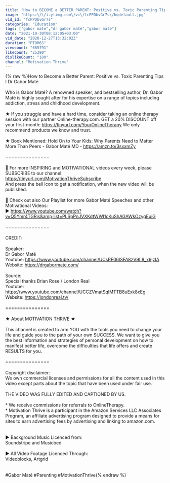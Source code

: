 ```yaml
---
title: "How to BECOME a BETTER PARENT: Positive vs. Toxic Parenting Tips I Dr Gabor Maté"
image: "https:\/\/i.ytimg.com\/vi\/fcPPDbvGr7s\/hqdefault.jpg"
vid_id: "fcPPDbvGr7s"
categories: "Education"
tags: ["gabor mate","dr gabor mate","gabor maté"]
date: "2021-10-30T08:12:05+03:00"
vid_date: "2020-12-27T13:32:02Z"
duration: "PT9M6S"
viewcount: "685791"
likeCount: "25380"
dislikeCount: "180"
channel: "Motivation Thrive"
---
```

{% raw %}How to Become a Better Parent: Positive vs. Toxic Parenting Tips I Dr Gabor Maté<br /><br />Who is Gabor Maté? A renowned speaker, and bestselling author, Dr. Gabor Maté is highly sought after for his expertise on a range of topics including addiction, stress and childhood development.<br /><br />★ If you struggle and have a hard time, consider taking an online therapy session with our partner Online-therapy.com. GET a 20% DISCOUNT off your first-month: <a rel="nofollow" target="blank" href="https://tinyurl.com/YourOnlineTherapy">https://tinyurl.com/YourOnlineTherapy</a> We only recommend products we know and trust. <br /><br />★ Book Mentioned: Hold On to Your Kids: Why Parents Need to Matter More Than Peers - Gabor Maté MD - <a rel="nofollow" target="blank" href="https://amzn.to/3sxxmZy">https://amzn.to/3sxxmZy</a><br /><br />===============<br /><br />🔔 For more INSPIRING and MOTIVATIONAL videos every week, please SUBSCRIBE to our channel:<br /><a rel="nofollow" target="blank" href="https://tinyurl.com/MotivationThriveSubscribe">https://tinyurl.com/MotivationThriveSubscribe</a><br />And press the bell icon to get a notification, when the new video will be published.<br /><br />🎥 Check out also Our Playlist for more Gabor Maté Speeches and other Motivational Videos: <br />► <a rel="nofollow" target="blank" href="https://www.youtube.com/watch?v=Q5Ymr4TGRis&amp;list=PLSpPnJVXKdtWWI1cKuShAGAWkOzygEuiG">https://www.youtube.com/watch?v=Q5Ymr4TGRis&amp;list=PLSpPnJVXKdtWWI1cKuShAGAWkOzygEuiG</a><br /><br />===============<br /><br />CREDIT:<br /><br />Speaker:<br />Dr Gabor Maté<br />Youtube: <a rel="nofollow" target="blank" href="https://www.youtube.com/channel/UCsRF06lSFA8zV9L8_x9jzIA">https://www.youtube.com/channel/UCsRF06lSFA8zV9L8_x9jzIA</a><br />Website: <a rel="nofollow" target="blank" href="https://drgabormate.com/">https://drgabormate.com/</a><br /><br />Source:<br />Special thanks Brian Rose / London Real<br />Youtube: <a rel="nofollow" target="blank" href="https://www.youtube.com/channel/UCCZVmatSqIMTTB8uExk8xEg">https://www.youtube.com/channel/UCCZVmatSqIMTTB8uExk8xEg</a><br />Website: <a rel="nofollow" target="blank" href="https://londonreal.tv/">https://londonreal.tv/</a> <br /><br />=============== <br /><br />★ About MOTIVATION THRIVE ★ <br /><br />This channel is created to arm YOU with the tools you need to change your life and guide you to the path of your own SUCCESS. We want to give you the best information and strategies of personal development on how to manifest better life, overcome the difficulties that life offers and create RESULTS for you. <br /><br />===============<br /><br />Copyright disclaimer: <br />We own commercial licenses and permissions for all the content used in this video except parts about the topic that have been used under fair use.<br /><br />THE VIDEO WAS FULLY EDITED AND CAPTIONED BY US.<br /><br />* We receive commissions for referrals to OnlineTherapy.<br />* Motivation Thrive is a participant in the Amazon Services LLC Associates Program, an affiliate advertising program designed to provide a means for sites to earn advertising fees by advertising and linking to amazon.com.<br /><br /><br />► Background Music Licenced from:<br />Soundstripe and Musicbed<br /><br />► All Video Footage Licenced Through:<br />Videoblocks, Artgrid<br /><br /><br />#Gabor Maté #Parenting #MotivationThrive{% endraw %}
